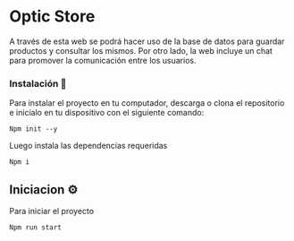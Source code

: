 # Optic Store

A través de esta web se podrá hacer uso de la base de datos para guardar productos y consultar los mismos. Por otro lado, la web incluye un chat para promover la comunicación entre los usuarios.

### Instalación 🔧

Para instalar el proyecto en tu computador, descarga o clona el repositorio e inicialo en tu dispositivo con el siguiente comando:

```
Npm init --y
```

Luego instala las dependencias requeridas

```
Npm i
```

## Iniciacion ⚙️

Para iniciar el proyecto

```
Npm run start
```
